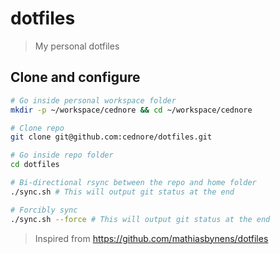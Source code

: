 # dotfiles

> My personal dotfiles

## Clone and configure

```bash
# Go inside personal workspace folder
mkdir -p ~/workspace/cednore && cd ~/workspace/cednore

# Clone repo
git clone git@github.com:cednore/dotfiles.git

# Go inside repo folder
cd dotfiles

# Bi-directional rsync between the repo and home folder
./sync.sh # This will output git status at the end

# Forcibly sync
./sync.sh --force # This will output git status at the end
```

> Inspired from https://github.com/mathiasbynens/dotfiles

